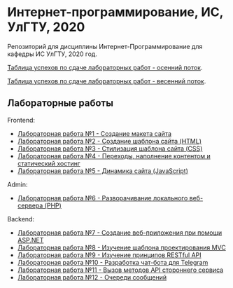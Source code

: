 # Интернет-программирование, ИС, УлГТУ, 2020

Репозиторий для дисциплины Интернет-Программирование для кафедры ИС УлГТУ, 2020 год.

[Таблица успехов по сдаче лабораторных работ - осенний поток](https://docs.google.com/spreadsheets/d/1IgE7feO2G-fuOSE0tf47a-g8q41qks3eyOcB56LiJ-0/edit?usp=sharing).

[Таблица успехов по сдаче лабораторных работ - весенний поток](https://docs.google.com/spreadsheets/d/1gzfj2KaYCqk-ET1lRtM9mynphdr3NwsrKPAKMYCKEVc/edit?usp=sharing).

## Лабораторные работы

Frontend:

* [Лабораторная работа №1 - Создание макета сайта](/lw01/README.md)
* [Лабораторная работа №2 - Создание шаблона сайта (HTML)](/lw02/README.md)
* [Лабораторная работа №3 - Стилизация шаблона сайта (CSS)](/lw03/README.md)
* [Лабораторная работа №4 - Переходы, наполнение контентом и статический хостинг](/lw04/README.md)
* [Лабораторная работа №5 - Динамика сайта (JavaScript)](/lw05/README.md)

Admin:

* [Лабораторная работа №6 - Разворачивание локального веб-сервера (PHP)](/lw06/README.md)

Backend:

* [Лабораторная работа №7 - Создание веб-приложения при помощи ASP.NET](/lw07/README.md)
* [Лабораторная работа №8 - Изучение шаблона проектирования MVC](/lw08/README.md)
* [Лабораторная работа №9 - Изучение принципов RESTful API](/lw09/README.md)
* [Лабораторная работа №10 - Разработка чат-бота для Telegram](/lw10/README.md)
* [Лабораторная работа №11 - Вызов методов API стороннего сервиса](/lw11/README.md)
* [Лабораторная работа №12 - Очереди сообщений](/lw12/README.md)
